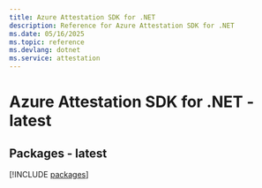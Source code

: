 ```yaml
---
title: Azure Attestation SDK for .NET
description: Reference for Azure Attestation SDK for .NET
ms.date: 05/16/2025
ms.topic: reference
ms.devlang: dotnet
ms.service: attestation
---
```

# Azure Attestation SDK for .NET - latest
## Packages - latest
[!INCLUDE [packages](attestation-index.md)]